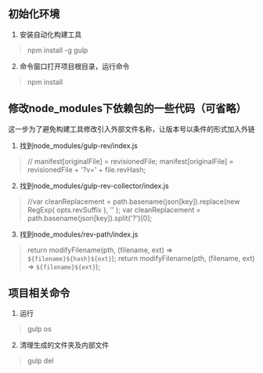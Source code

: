 ## 初始化环境
1.    安装自动化构建工具
> npm install -g gulp
2.	命令窗口打开项目根目录，运行命令
> npm install

## 修改node_modules下依赖包的一些代码（可省略）
这一步为了避免构建工具修改引入外部文件名称，让版本号以条件的形式加入外链

1.  找到node_modules/gulp-rev/index.js
> // manifest[originalFile] = revisionedFile;
> manifest[originalFile] = revisionedFile + '?v=' + file.revHash;

2.  找到node_modules/gulp-rev-collector/index.js
> //var cleanReplacement = path.basename(json[key]).replace(new RegExp( opts.revSuffix ), '' );
> var cleanReplacement = path.basename(json[key]).split('?')[0];

3.  找到node_modules/rev-path/index.js
> return modifyFilename(pth, (filename, ext) => `${filename}${hash}${ext}`);
> return modifyFilename(pth, (filename, ext) => `${filename}${ext}`);

## 项目相关命令
1.  运行
> gulp os
2.  清理生成的文件夹及内部文件
> gulp del
